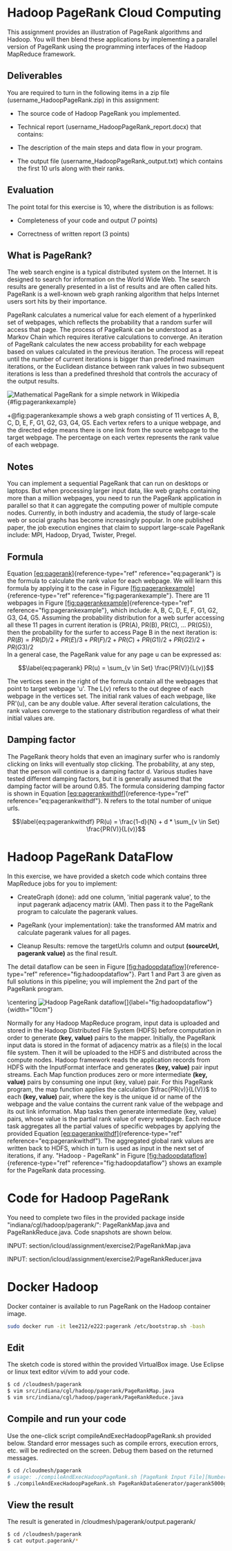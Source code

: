 # Hadoop PageRank Cloud Computing

This assignment provides an illustration of PageRank algorithms and
Hadoop. You will then blend these applications by implementing a
parallel version of PageRank using the programming interfaces of the
Hadoop MapReduce framework.

Deliverables
------------

You are required to turn in the following items in a zip file
(username_HadoopPageRank.zip) in this assignment:

-   The source code of Hadoop PageRank you implemented.

-   Technical report (username_HadoopPageRank_report.docx) that
    contains:

-   The description of the main steps and data flow in your program.

-   The output file (username_HadoopPageRank_output.txt) which
    contains the first 10 urls along with their ranks.

Evaluation
----------

The point total for this exercise is 10, where the distribution is as
follows:

-   Completeness of your code and output (7 points)

-   Correctness of written report (3 points)

What is PageRank?
-----------------

The web search engine is a typical distributed system on the Internet.
It is designed to search for information on the World Wide Web. The
search results are generally presented in a list of results and are
often called hits. PageRank is a well-known web graph ranking algorithm
that helps Internet users sort hits by their importance.

PageRank calculates a numerical value for each element of a hyperlinked
set of webpages, which reflects the probability that a random surfer
will access that page. The process of PageRank can be understood as a
Markov Chain which requires iterative calculations to converge. An
iteration of PageRank calculates the new access probability for each
webpage based on values calculated in the previous iteration. The
process will repeat until the number of current iterations is bigger
than predefined maximum iterations, or the Euclidean distance between
rank values in two subsequent iterations is less than a predefined
threshold that controls the accuracy of the output results.

![Mathematical PageRank for a simple network in Wikipedia](section/icloud/assignment/exercise2/pagerankexample.png)
{#fig:pagerankexample}

+@fig:pagerankexample shows a web graph consisting of 11
vertices A, B, C, D, E, F, G1, G2, G3, G4, G5. Each vertex refers to a
unique webpage, and the directed edge means there is one link from the
source webpage to the target webpage. The percentage on each vertex
represents the rank value of each webpage.

Notes
-----

You can implement a sequential PageRank that can run on desktops or
laptops. But when processing larger input data, like web graphs
containing more than a million webpages, you need to run the PageRank
application in parallel so that it can aggregate the computing power of
multiple compute nodes. Currently, in both industry and academia, the
study of large-scale web or social graphs has become increasingly
popular. In one published paper, the job execution engines that claim to
support large-scale PageRank include: MPI, Hadoop, Dryad, Twister,
Pregel.

Formula
-------

Equation [\[eq:pagerank\]](#eq:pagerank){reference-type="ref"
reference="eq:pagerank"} is the formula to calculate the rank value for
each webpage. We will learn this formula by applying it to the case in
Figure [\[fig:pagerankexample\]](#fig:pagerankexample){reference-type="ref"
reference="fig:pagerankexample"}. There are 11 webpages in
Figure [\[fig:pagerankexample\]](#fig:pagerankexample){reference-type="ref"
reference="fig:pagerankexample"}, which include: A, B, C, D, E, F, G1,
G2, G3, G4, G5. Assuming the probability distribution for a web surfer
accessing all these 11 pages in current iteration is {PR(A), PR(B),
PR(C), \... PR(G5)}, then the probability for the surfer to access Page
B in the next iteration is:\
$PR(B) = PR(D)/2 + PR(E)/3 + PR(F)/2 + PR(C) + PR(G1)/2 + PR(G2)/2 + PR(G3)/2$\
In a general case, the PageRank value for any page u can be expressed
as:

$$\label{eq:pagerank}
PR(u) = \sum_{v \in Set} \frac{PR(V)}{L(v)}$$

The vertices seen in the right of the formula contain all the webpages
that point to target webpage 'u'. The L(v) refers to the out degree of
each webpage in the vertices set. The initial rank values of each
webpage, like PR'(u), can be any double value. After several iteration
calculations, the rank values converge to the stationary distribution
regardless of what their initial values are.

Damping factor
--------------

The PageRank theory holds that even an imaginary surfer who is randomly
clicking on links will eventually stop clicking. The probability, at any
step, that the person will continue is a damping factor d. Various
studies have tested different damping factors, but it is generally
assumed that the damping factor will be around 0.85. The formula
considering damping factor is shown in
Equation [\[eq:pagerankwithdf\]](#eq:pagerankwithdf){reference-type="ref"
reference="eq:pagerankwithdf"}. N refers to the total number of unique
urls.

$$\label{eq:pagerankwithdf}
PR(u) = \frac{1-d}{N} + d * \sum_{v \in Set} \frac{PR(V)}{L(v)}$$

Hadoop PageRank DataFlow
========================

In this exercise, we have provided a sketch code which contains three
MapReduce jobs for you to implement:

-   CreateGraph (done): add one column, 'initial pagerank value', to the
    input pagerank adjacency matrix (AM). Then pass it to the PageRank
    program to calculate the pagerank values.

-   PageRank (your implementation): take the transformed AM matrix and
    calculate pagerank values for all pages.

-   Cleanup Results: remove the targetUrls column and output
    **(sourceUrl, pagerank value)** as the final result.

The detail dataflow can be seen in
Figure [\[fig:hadoopdataflow\]](#fig:hadoopdataflow){reference-type="ref"
reference="fig:hadoopdataflow"}. Part 1 and Part 3 are given as full
solutions in this pipeline; you will implement the 2nd part of the
PageRank program.

\centering
![Hadoop PageRank
dataflow[]{label="fig:hadoopdataflow"}](section/icloud/assignment/exercise2/hadoopdataflow.png){width="10cm"}

Normally for any Hadoop MapReduce program, input data is uploaded and
stored in the Hadoop Distributed File System (HDFS) before computation
in order to generate **(key, value)** pairs to the mapper. Initially,
the PageRank input data is stored in the format of adjacency matrix as a
file(s) in the local file system. Then it will be uploaded to the HDFS
and distributed across the compute nodes. Hadoop framework reads the
application records from HDFS with the InputFormat interface and
generates **(key, value)** pair input streams. Each Map function
produces zero or more intermediate **(key, value)** pairs by consuming
one input (key, value) pair. For this PageRank program, the map function
applies the calculation $\frac{PR(v)}{L(V)}$ to each **(key, value)**
pair, where the key is the unique id or name of the webpage and the
value contains the current rank value of the webpage and its out link
information. Map tasks then generate intermediate (key, value) pairs,
whose value is the partial rank value of every webpage. Each reduce task
aggregates all the partial values of specific webpages by applying the
provided
Equation [\[eq:pagerankwithdf\]](#eq:pagerankwithdf){reference-type="ref"
reference="eq:pagerankwithdf"}. The aggregated global rank values are
written back to HDFS, which in turn is used as input in the next set of
iterations, if any. \"Hadoop - PageRank\" in
Figure [\[fig:hadoopdataflow\]](#fig:hadoopdataflow){reference-type="ref"
reference="fig:hadoopdataflow"} shows an example for the PageRank data
processing.

Code for Hadoop PageRank
========================

You need to complete two files in the provided package inside
\"indiana/cgl/hadoop/pagerank/\": PageRankMap.java and
PageRankReduce.java. Code snapshots are shown below.

INPUT: section/icloud/assignment/exercise2/PageRankMap.java

INPUT: section/icloud/assignment/exercise2/PageRankReducer.java

Docker Hadoop
=============

Docker container is available to run PageRank on the Hadoop container
image.

``` {.bash language="bash"}
sudo docker run -it lee212/e222:pagerank /etc/bootstrap.sh -bash
```

Edit
----

The sketch code is stored within the provided VirtualBox image. Use
Eclipse or linux text editor vi/vim to add your code.

``` {.bash language="bash"}
$ cd /cloudmesh/pagerank
$ vim src/indiana/cgl/hadoop/pagerank/PageRankMap.java
$ vim src/indiana/cgl/hadoop/pagerank/PageRankReduce.java
```

Compile and run your code
-------------------------

Use the one-click script compileAndExecHadoopPageRank.sh provided below.
Standard error messages such as compile errors, execution errors, etc.
will be redirected on the screen. Debug them based on the returned
messages.

``` {.bash language="bash"}
$ cd /cloudmesh/pagerank
# usage: ./compileAndExecHadoopPageRank.sh [PageRank Input File][Number of Urls][Number Of Iterations]
$ ./compileAndExecHadoopPageRank.sh PageRankDataGenerator/pagerank5000g50.input.0 5000 1
```

View the result
---------------

The result is generated in /cloudmesh/pagerank/output.pagerank/

``` {.bash language="bash"}
$ cd /cloudmesh/pagerank
$ cat output.pagerank/*
```
